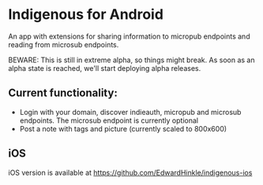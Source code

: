# Indigenous for Android

An app with extensions for sharing information to micropub endpoints and reading from microsub endpoints.

BEWARE: This is still in extreme alpha, so things might break.
As soon as an alpha state is reached, we'll start deploying alpha releases.

## Current functionality:

- Login with your domain, discover indieauth, micropub and microsub endpoints.
  The microsub endpoint is currently optional
- Post a note with tags and picture (currently scaled to 800x600)

## iOS

iOS version is available at https://github.com/EdwardHinkle/indigenous-ios
